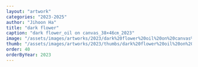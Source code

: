 ```yaml
---
layout: "artwork"
categories: "2023-2025"
author: "Jihoon Ha"
title: "dark flower"
caption: "dark flower_oil on canvas_38×46㎝_2023"
image: "/assets/images/artworks/2023/dark%20flower%20oil%20on%20canvas%2038x46cm%202023.jpg"
thumb: "/assets/images/artworks/2023/thumbs/dark%20flower%20oil%20on%20canvas%2038x46cm%202023.jpg"
order: 40
orderByYear: 2023
---
```

